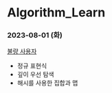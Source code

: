 # Algorithm_Learn
### 2023-08-01 (화)
[불량 사용자](https://school.programmers.co.kr/learn/courses/30/lessons/64064)
- 정규 표현식
- 깊이 우선 탐색
- 해시를 사용한 집합과 맵
